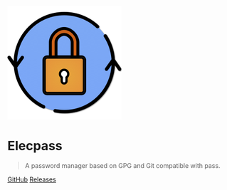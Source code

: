 ![Elecpass Icon](icon256.png)

# Elecpass

> A password manager based on GPG and Git compatible with pass.

[GitHub](https://github.com/jysperm/elecpass/)
[Releases](https://github.com/jysperm/elecpass/releases)
